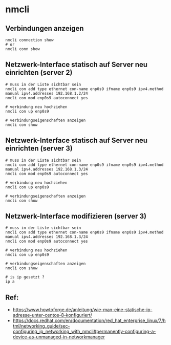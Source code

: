 # nmcli 

## Verbindungen anzeigen 

```
nmcli connection show
# or 
nmcli conn show 
```

## Netzwerk-Interface statisch auf Server neu einrichten (server 2)

```
# muss in der Liste sichtbar sein 
nmcli con add type ethernet con-name enp0s9 ifname enp0s9 ipv4.method manual ipv4.addresses 192.168.1.2/24
nmcli con mod enp0s9 autoconnect yes

# verbindung neu hochziehen
nmcli con up enp0s9

# verbindungseigenschaften anzeigen
nmcli con show 

```

## Netzwerk-Interface statisch auf Server neu einrichten (server 3)

```
# muss in der Liste sichtbar sein 
nmcli con add type ethernet con-name enp0s9 ifname enp0s9 ipv4.method manual ipv4.addresses 192.168.1.3/24
nmcli con mod enp0s9 autoconnect yes

# verbindung neu hochziehen
nmcli con up enp0s9

# verbindungseigenschaften anzeigen
nmcli con show 

```

## Netzwerk-Interface modifizieren (server 3) 

```
# muss in der Liste sichtbar sein 
nmcli con add type ethernet con-name enp0s9 ifname enp0s9 ipv4.method manual ipv4.addresses 192.168.1.3/24
nmcli con mod enp0s9 autoconnect yes

# verbindung neu hochziehen
nmcli con up enp0s9

# verbindungseigenschaften anzeigen
nmcli con show 

# is ip gesetzt ?
ip a

```


## Ref:

  * https://www.howtoforge.de/anleitung/wie-man-eine-statische-ip-adresse-unter-centos-8-konfiguriert/
  * https://docs.redhat.com/en/documentation/red_hat_enterprise_linux/7/html/networking_guide/sec-configuring_ip_networking_with_nmcli#permanently-configuring-a-device-as-unmanaged-in-networkmanager
